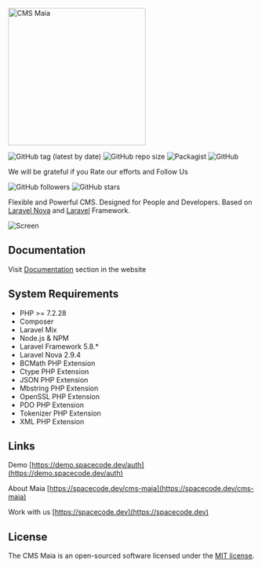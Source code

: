 <p><img src="https://spacecode.ams3.cdn.digitaloceanspaces.com/maia/logo.svg" width="280" alt="CMS Maia"></p>

![GitHub tag (latest by date)](https://img.shields.io/github/v/tag/spacecode-dev/maia?label=stable)
![GitHub repo size](https://img.shields.io/github/repo-size/spacecode-dev/maia?label=size)
![Packagist](https://img.shields.io/packagist/dt/spacecode-dev/maia)
![GitHub](https://img.shields.io/github/license/spacecode-dev/maia)

We will be grateful if you Rate our efforts and Follow Us

![GitHub followers](https://img.shields.io/github/followers/spacecode-dev)
![GitHub stars](https://img.shields.io/github/stars/spacecode-dev/maia)

Flexible and Powerful CMS. 
Designed for People and Developers. 
Based on [Laravel Nova](https://nova.laravel.com/) and [Laravel](http://laravel.com/) Framework.

![Screen](https://spacecode.ams3.cdn.digitaloceanspaces.com/maia/maia.jpg)

## Documentation
Visit [Documentation](https://spacecode.dev/cms-maia/docs) section in the website

## System Requirements
* PHP >= 7.2.28
* Composer
* Laravel Mix
* Node.js & NPM
* Laravel Framework 5.8.*
* Laravel Nova 2.9.4
* BCMath PHP Extension
* Ctype PHP Extension
* JSON PHP Extension
* Mbstring PHP Extension
* OpenSSL PHP Extension
* PDO PHP Extension
* Tokenizer PHP Extension
* XML PHP Extension

## Links
Demo [https://demo.spacecode.dev/auth](https://demo.spacecode.dev/auth)

About Maia [https://spacecode.dev/cms-maia](https://spacecode.dev/cms-maia)

Work with us [https://spacecode.dev](https://spacecode.dev)

## License
The CMS Maia is an open-sourced software licensed under the [MIT license](http://opensource.org/licenses/MIT).